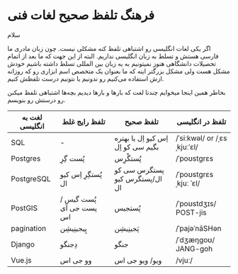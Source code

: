 # فرهنگ تلفظ صحیح لغات فنی 
سلام


اگر یکی لغات انگلیسی رو اشتباهی تلفظ کنه مشکلی نیست. چون زبان مادری ما فارسی هستش و تسلط به زبان انگلیسی نداریم. البته از این جهت که ما بعد از اتمام تحصیلات دانشگاهی هنوز نمیتونیم به یه زبان بین المللی تسلط داشته باشیم خودش مشکل هست ولی مشکل بزرگتر اینه که ما بعنوان یک متخصص اسم ابزاری رو که روزانه ازش استفاده می‌کنیم رو ندونیم یا نتونیم درست تلفظش کنیم. 

بخاطر همین اینجا میخوایم چندتا لغت که بارها و بارها دیدیم بچه‌ها اشتباهی تلفظ میکنن رو درستش رو بنویسم.

| لغت به انگلیسی | تلفظ رایج غلط | تلفظ صحیح | تلفظ در انگلیسی |
| --- | --- | --- | --- |
| SQL | - | اِس کیو اِل یا بهتره بگیم سی کو اِل  |/ˈsiːkwəl/ or /ˌɛsˌkjuːˈɛl/ |
| Postgres | پُست گِرِ | پُستگْرِس | /ˈpoʊstɡrɛs |
| PostgreSQL | پُستگِرِ اِس کیو ال| پستگرس سی کو ال/پستگرس کیو ال | /ˈpoʊstɡrɛs ˌkjuː ˈɛl/ |
| PostGIS | پُست گیس / پست جی آی اس | پُستجیس | /ˈpoʊstdʒɪs/ POST-jis |
| pagination | پِیجینِیشِن | پَجینِیشِن | /ˈpajəˈnāSHən |
| Django | دِجنگو | جنگو | /ˈdʒæŋɡoʊ/ JANG-goh |
| Vue.js | وو جی اس | ویو/ ویو جی اس | /vjuː/ |

